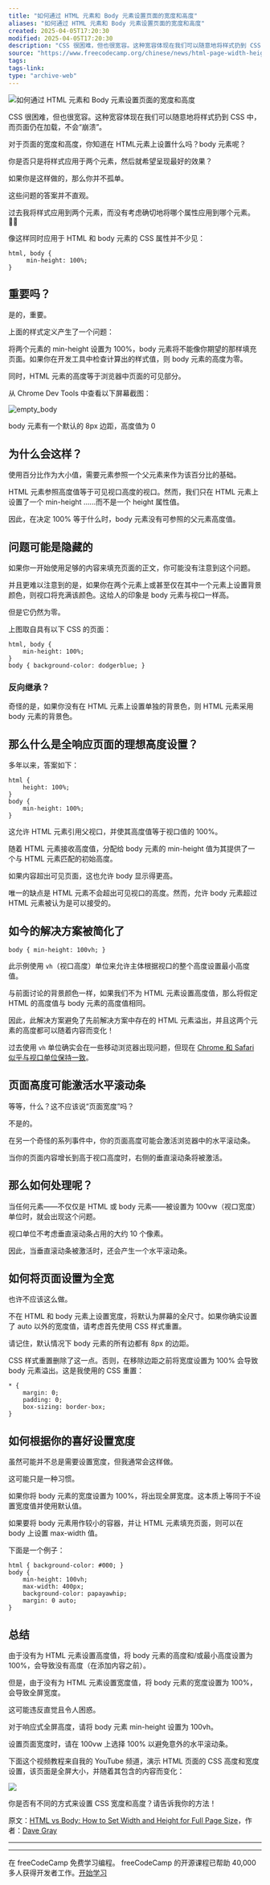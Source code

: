 ```yaml
---
title: "如何通过 HTML 元素和 Body 元素设置页面的宽度和高度"
aliases: "如何通过 HTML 元素和 Body 元素设置页面的宽度和高度"
created: 2025-04-05T17:20:30
modified: 2025-04-05T17:20:30
description: "CSS 很困难，但也很宽容。这种宽容体现在我们可以随意地将样式扔到 CSS 中，而页面仍在加载，不会“崩溃”。 对于页面的宽度和高度，你知道在 HTML元素上设置什么吗？body 元素呢？ 你是否只是将样式应用于两个元素，然后就希望呈现最好的效果？ 如果你是这样做的，那么你并不孤单。 这些问题的答案并不直观。 过去我将样式应用到两个元素，而没有考虑确切地将哪个属性应用到哪个元素。🤦‍♂️ 像这样同时应用于 HTML 和 body 元素的 CSS 属性并不少见： html, body {      min-height: 100%; } 重要吗？ 是的，重要。 上面的样式定义产生了一个问题： 将两个元素的 min-height 设置为 100%，body 元素将不能像你期望的那样填充页面。如果你在开发工具中检查计算出的样式值，则 body 元素的高度为零。 同时，HTML 元素的高度等于浏览器中页面的可见部分。 从 Chrome Dev Tools 中查看以下屏幕截图： body 元素有一个默认的 8px 边距，高度值为"
source: "https://www.freecodecamp.org/chinese/news/html-page-width-height/"
tags:
tags-link:
type: "archive-web"
---
```

![如何通过 HTML 元素和 Body 元素设置页面的宽度和高度](https://chinese.freecodecamp.org/news/content/images/size/w2000/2021/06/william-warby-WahfNoqbYnM-unsplash--1-.jpeg)

CSS 很困难，但也很宽容。这种宽容体现在我们可以随意地将样式扔到 CSS 中，而页面仍在加载，不会“崩溃”。

对于页面的宽度和高度，你知道在 HTML元素上设置什么吗？body 元素呢？

你是否只是将样式应用于两个元素，然后就希望呈现最好的效果？

如果你是这样做的，那么你并不孤单。

这些问题的答案并不直观。

过去我将样式应用到两个元素，而没有考虑确切地将哪个属性应用到哪个元素。🤦‍♂️

像这样同时应用于 HTML 和 body 元素的 CSS 属性并不少见：

```
html, body {
     min-height: 100%;
}
```

## **重要吗？**

是的，重要。

上面的样式定义产生了一个问题：

将两个元素的 min-height 设置为 100%，body 元素将不能像你期望的那样填充页面。如果你在开发工具中检查计算出的样式值，则 body 元素的高度为零。

同时，HTML 元素的高度等于浏览器中页面的可见部分。

从 Chrome Dev Tools 中查看以下屏幕截图：

![empty_body](https://www.freecodecamp.org/news/content/images/2021/02/empty_body.png)

body 元素有一个默认的 8px 边距，高度值为 0

## 为什么会这样？

使用百分比作为大小值，需要元素参照一个父元素来作为该百分比的基础。

HTML 元素参照高度值等于可见视口高度的视口。然而，我们只在 HTML 元素上设置了一个 min-height ......而不是一个 height 属性值。

因此，在决定 100% 等于什么时，body 元素没有可参照的父元素高度值。

## 问题可能是隐藏的

如果你一开始使用足够的内容来填充页面的正文，你可能没有注意到这个问题。

并且更难以注意到的是，如果你在两个元素上或甚至仅在其中一个元素上设置背景颜色，则视口将充满该颜色。这给人的印象是 body 元素与视口一样高。

但是它仍然为零。

上图取自具有以下 CSS 的页面：

```
html, body {
    min-height: 100%;
}
body { background-color: dodgerblue; }
```

### 反向继承？

奇怪的是，如果你没有在 HTML 元素上设置单独的背景色，则 HTML 元素采用 body 元素的背景色。

## 那么什么是全响应页面的理想高度设置？

多年以来，答案如下：

```
html {
    height: 100%;
}
body {
    min-height: 100%;
}
```

这允许 HTML 元素引用父视口，并使其高度值等于视口值的 100%。

随着 HTML 元素接收高度值，分配给 body 元素的 min-height 值为其提供了一个与 HTML 元素匹配的初始高度。

如果内容超出可见页面，这也允许 body 显示得更高。

唯一的缺点是 HTML 元素不会超出可见视口的高度。然而，允许 body 元素超过 HTML 元素被认为是可以接受的。

## 如今的解决方案被简化了

```
body { min-height: 100vh; }
```

此示例使用 `vh`（视口高度）单位来允许主体根据视口的整个高度设置最小高度值。

与前面讨论的背景颜色一样，如果我们不为 HTML 元素设置高度值，那么将假定 HTML 的高度值与 body 元素的高度值相同。

因此，此解决方案避免了先前解决方案中存在的 HTML 元素溢出，并且这两个元素的高度都可以随着内容而变化！

过去使用 `vh` 单位确实会在一些移动浏览器出现问题，但现在 [Chrome 和 Safari 似乎与视口单位保持一致](https://developers.google.com/web/updates/2016/12/url-bar-resizing)。

## 页面高度可能激活水平滚动条

等等，什么？这不应该说“页面宽度”吗？

不是的。

在另一个奇怪的系列事件中，你的页面高度可能会激活浏览器中的水平滚动条。

当你的页面内容增长到高于视口高度时，右侧的垂直滚动条将被激活。

## 那么如何处理呢？

当任何元素——不仅仅是 HTML 或 body 元素——被设置为 100vw（视口宽度）单位时，就会出现这个问题。

视口单位不考虑垂直滚动条占用的大约 10 个像素。

因此，当垂直滚动条被激活时，还会产生一个水平滚动条。

## 如何将页面设置为全宽

也许不应该这么做。

不在 HTML 和 body 元素上设置宽度，将默认为屏幕的全尺寸。如果你确实设置了 auto 以外的宽度值，请考虑首先使用 CSS 样式重置。

请记住，默认情况下 body 元素的所有边都有 8px 的边距。

CSS 样式重置删除了这一点。否则，在移除边距之前将宽度设置为 100% 会导致 body 元素溢出。这是我使用的 CSS 重置：

```
* { 
    margin: 0;
    padding: 0;
    box-sizing: border-box;
}
```

## 如何根据你的喜好设置宽度

虽然可能并不总是需要设置宽度，但我通常会这样做。

这可能只是一种习惯。

如果你将 body 元素的宽度设置为 100%，将出现全屏宽度。这本质上等同于不设置宽度值并使用默认值。

如果要将 body 元素用作较小的容器，并让 HTML 元素填充页面，则可以在 body 上设置 max-width 值。

下面是一个例子：

```
html { background-color: #000; } 
body {
    min-height: 100vh;
    max-width: 400px;
    background-color: papayawhip; 
    margin: 0 auto;
}
```

## 总结

由于没有为 HTML 元素设置高度值，将 body 元素的高度和/或最小高度设置为 100%，会导致没有高度（在添加内容之前）。

但是，由于没有为 HTML 元素设置宽度值，将 body 元素的宽度设置为 100%，会导致全屏宽度。

这可能违反直觉且令人困惑。

对于响应式全屏高度，请将 body 元素 min-height 设置为 100vh。

设置页面宽度时，请在 100vw 上选择 100% 以避免意外的水平滚动条。

下面这个视频教程来自我的 YouTube 频道，演示 HTML 页面的 CSS 高度和宽度设置，该页面是全屏大小，并随着其包含的内容而变化：

![](https://www.youtube.com/watch?v=dpuKVjX6BJ8)

你是否有不同的方式来设置 CSS 宽度和高度？请告诉我你的方法！

原文：[HTML vs Body: How to Set Width and Height for Full Page Size](https://www.freecodecamp.org/news/html-page-width-height/)，作者：[Dave Gray](https://www.freecodecamp.org/news/author/dave/)

---

---

在 freeCodeCamp 免费学习编程。 freeCodeCamp 的开源课程已帮助 40,000 多人获得开发者工作。[开始学习](https://www.freecodecamp.org/chinese/learn/)